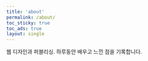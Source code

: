 ```yaml
---
title: 'about'
permalink: /about/
toc_sticky: true
toc_ads: true
layout: single
---
```


웹 디자인과 퍼블리싱.
하루동안 배우고 느낀 점을 기록합니다.
